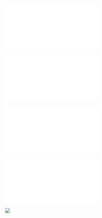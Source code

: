 ![](tests/phpunit-output.txt)

![](tokens/hello_world.table_of_tokens.md)

![](php_script/script.php_script_output.txt)

![](example.buffered-output.txt)

![](images/image.diagram.png)
